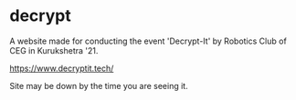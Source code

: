 # decrypt


A website made for conducting the event 'Decrypt-It' by Robotics Club of CEG in Kurukshetra '21.

https://www.decryptit.tech/

Site may be down by the time you are seeing it.
